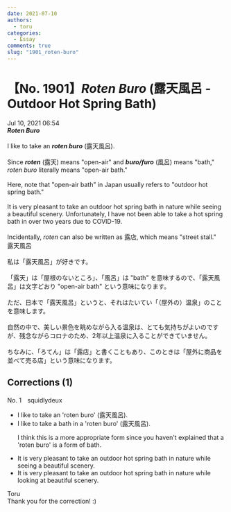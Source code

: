 ```yaml
---
date: 2021-07-10
authors:
  - toru
categories:
  - Essay
comments: true
slug: "1901_roten-buro"
---
```


# 【No. 1901】<strong><em>Roten Buro</strong></em> (露天風呂 - Outdoor Hot Spring Bath)
<div class="date">Jul 10, 2021 06:54</div>
<div id="post"><div id="body_show_ori">
<strong><em>Roten Buro</strong></em><br/><br/>I like to take an <strong><em>roten buro</em></strong> (露天風呂).<br/><br/>Since <strong><em>roten</em></strong> (露天) means "open-air" and <strong><em>buro/furo</em></strong> (風呂) means "bath," <em>roten buro</em> literally means "open-air bath."<br/><br/>Here, note that "open-air bath" in Japan usually refers to "outdoor hot spring bath."<br/><br/>It is very pleasant to take an outdoor hot spring bath in nature while seeing a beautiful scenery. Unfortunately, I have not been able to take a hot spring bath in over two years due to COVID-19.<br/><br/>Incidentally, <em>roten</em> can also be written as 露店, which means "street stall."
</div></div>

<!-- more -->

<div id="post_ja"><div id="body_show_mo">
露天風呂<br/><br/>私は「露天風呂」が好きです。<br/><br/>「露天」は「屋根のないところ」、「風呂」は "bath" を意味するので、「露天風呂」は文字どおり "open-air bath" という意味になります。<br/><br/>ただ、日本で「露天風呂」というと、それはたいてい「（屋外の）温泉」のことを意味します。<br/><br/>自然の中で、美しい景色を眺めながら入る温泉は、とても気持ちがよいのですが、残念ながらコロナのため、2年以上温泉に入ることができていません。<br/><br/>ちなみに、「ろてん」は「露店」と書くこともあり、このときは「屋外に商品を並べて売る店」という意味になります。
</div></div>

## Corrections (1)
<div id="block"><div class="first_name"> No. 1　<span class="just_name">squidlydeux</span></div><div id="block2">
<ul class="correction_field">
<li class="incorrect">I like to take an 'roten buro' (露天風呂).</li>
<li class="corrected correct">
I like to take <span class="f_blue">a bath in a</span> 'roten buro' (露天風呂).
<p class="correction_comment">I think this is a more appropriate form since you haven't explained that a 'roten buro' is a form of bath.</p>
</li>
</ul>
<ul class="correction_field">
<li class="incorrect">It is very pleasant to take an outdoor hot spring bath in nature while seeing a beautiful scenery.</li>
<li class="corrected correct">
It is very pleasant to take an outdoor hot spring bath in nature while <span class="f_blue">looking at</span> beautiful scenery.
</li>
</ul>
</div><div class="name"><span class="just_name">Toru</span><br>
Thank you for the correction! :)
</div>
</div>
